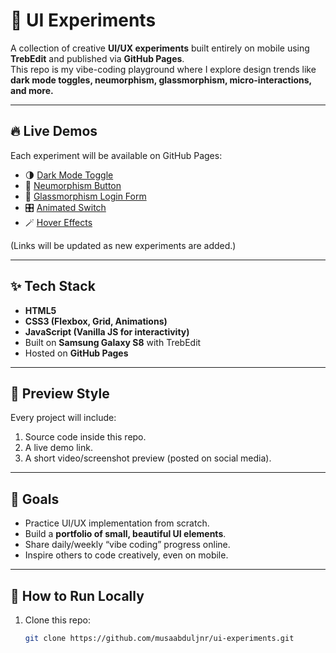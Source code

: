 # 🎨 UI Experiments

A collection of creative **UI/UX experiments** built entirely on mobile using **TrebEdit** and published via **GitHub Pages**.  
This repo is my vibe-coding playground where I explore design trends like **dark mode toggles, neumorphism, glassmorphism, micro-interactions, and more.**

---

## 🔥 Live Demos
Each experiment will be available on GitHub Pages:

- 🌗 [Dark Mode Toggle](#)  
- 🔲 [Neumorphism Button](#)  
- 🧊 [Glassmorphism Login Form](#)  
- 🎛️ [Animated Switch](#)  
- 🪄 [Hover Effects](#)

(Links will be updated as new experiments are added.)

---

## ✨ Tech Stack
- **HTML5**  
- **CSS3 (Flexbox, Grid, Animations)**  
- **JavaScript (Vanilla JS for interactivity)**  
- Built on **Samsung Galaxy S8** with TrebEdit  
- Hosted on **GitHub Pages**

---

## 📸 Preview Style
Every project will include:
1. Source code inside this repo.  
2. A live demo link.  
3. A short video/screenshot preview (posted on social media).  

---

## 🎯 Goals
- Practice UI/UX implementation from scratch.  
- Build a **portfolio of small, beautiful UI elements**.  
- Share daily/weekly “vibe coding” progress online.  
- Inspire others to code creatively, even on mobile.

---

## 🚀 How to Run Locally
1. Clone this repo:  
   ```bash
   git clone https://github.com/musaabduljnr/ui-experiments.git
